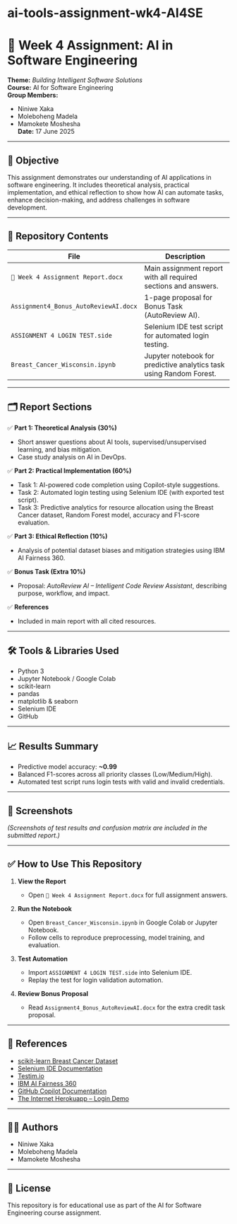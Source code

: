 # ai-tools-assignment-wk4-AI4SE
# 📘 Week 4 Assignment: AI in Software Engineering
**Theme:** *Building Intelligent Software Solutions*  
**Course:** AI for Software Engineering  
**Group Members:**  
- Niniwe Xaka  
- Moleboheng Madela  
- Mamokete Moshesha  
**Date:** 17 June 2025  

---

## 🎯 Objective
This assignment demonstrates our understanding of AI applications in software engineering. It includes theoretical analysis, practical implementation, and ethical reflection to show how AI can automate tasks, enhance decision-making, and address challenges in software development.

---

## 📂 Repository Contents

| File                                       | Description                                                           |
| ------------------------------------------ | --------------------------------------------------------------------- |
| `📄 Week 4 Assignment Report.docx`         | Main assignment report with all required sections and answers.        |
| `Assignment4_Bonus_AutoReviewAI.docx`      | 1-page proposal for Bonus Task (AutoReview AI).                       |
| `ASSIGNMENT 4 LOGIN TEST.side`             | Selenium IDE test script for automated login testing.                 |
| `Breast_Cancer_Wisconsin.ipynb`            | Jupyter notebook for predictive analytics task using Random Forest.   |

---

## 🗂️ Report Sections

✅ **Part 1: Theoretical Analysis (30%)**  
- Short answer questions about AI tools, supervised/unsupervised learning, and bias mitigation.  
- Case study analysis on AI in DevOps.  

✅ **Part 2: Practical Implementation (60%)**  
- Task 1: AI-powered code completion using Copilot-style suggestions.  
- Task 2: Automated login testing using Selenium IDE (with exported test script).  
- Task 3: Predictive analytics for resource allocation using the Breast Cancer dataset, Random Forest model, accuracy and F1-score evaluation.  

✅ **Part 3: Ethical Reflection (10%)**  
- Analysis of potential dataset biases and mitigation strategies using IBM AI Fairness 360.  

✅ **Bonus Task (Extra 10%)**  
- Proposal: *AutoReview AI – Intelligent Code Review Assistant*, describing purpose, workflow, and impact.

✅ **References**  
- Included in main report with all cited resources.

---

## 🛠️ Tools & Libraries Used
- Python 3
- Jupyter Notebook / Google Colab
- scikit-learn
- pandas
- matplotlib & seaborn
- Selenium IDE
- GitHub

---

## 📈 Results Summary
- Predictive model accuracy: **~0.99**
- Balanced F1-scores across all priority classes (Low/Medium/High).
- Automated test script runs login tests with valid and invalid credentials.

---

## 📸 Screenshots
*(Screenshots of test results and confusion matrix are included in the submitted report.)*

---

## ✅ How to Use This Repository
1. **View the Report**  
   - Open `📄 Week 4 Assignment Report.docx` for full assignment answers.

2. **Run the Notebook**  
   - Open `Breast_Cancer_Wisconsin.ipynb` in Google Colab or Jupyter Notebook.
   - Follow cells to reproduce preprocessing, model training, and evaluation.

3. **Test Automation**  
   - Import `ASSIGNMENT 4 LOGIN TEST.side` into Selenium IDE.
   - Replay the test for login validation automation.

4. **Review Bonus Proposal**  
   - Read `Assignment4_Bonus_AutoReviewAI.docx` for the extra credit task proposal.

---

## 📌 References
- [scikit-learn Breast Cancer Dataset](https://scikit-learn.org/stable/datasets/toy_dataset.html#breast-cancer-dataset)
- [Selenium IDE Documentation](https://www.selenium.dev/selenium-ide/)
- [Testim.io](https://www.testim.io/)
- [IBM AI Fairness 360](https://aif360.mybluemix.net/)
- [GitHub Copilot Documentation](https://docs.github.com/en/copilot)
- [The Internet Herokuapp – Login Demo](https://the-internet.herokuapp.com/login)

---

## 👩‍💻 Authors
- Niniwe Xaka
- Moleboheng Madela
- Mamokete Moshesha

---

## 📜 License
This repository is for educational use as part of the AI for Software Engineering course assignment.

